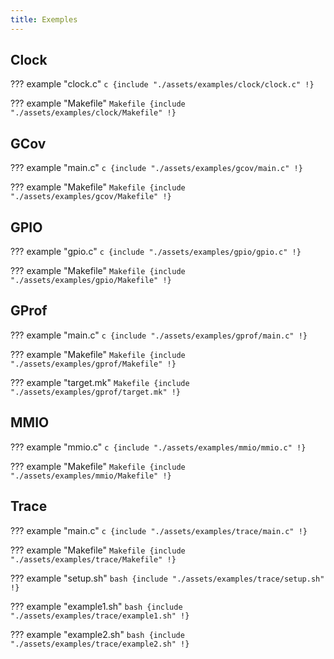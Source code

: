 ```yaml
---
title: Exemples
---
```


## Clock

??? example "clock.c"
    ```c
    {include "./assets/examples/clock/clock.c" !}
    ```

??? example "Makefile"
    ```Makefile
    {include "./assets/examples/clock/Makefile" !}
    ```

## GCov

??? example "main.c"
    ```c
    {include "./assets/examples/gcov/main.c" !}
    ```

??? example "Makefile"
    ```Makefile
    {include "./assets/examples/gcov/Makefile" !}
    ```

## GPIO

??? example "gpio.c"
    ```c
    {include "./assets/examples/gpio/gpio.c" !}
    ```

??? example "Makefile"
    ```Makefile
    {include "./assets/examples/gpio/Makefile" !}
    ```

## GProf

??? example "main.c"
    ```c
    {include "./assets/examples/gprof/main.c" !}
    ```

??? example "Makefile"
    ```Makefile
    {include "./assets/examples/gprof/Makefile" !}
    ```

??? example "target.mk"
    ```Makefile
    {include "./assets/examples/gprof/target.mk" !}
    ```

## MMIO

??? example "mmio.c"
    ```c
    {include "./assets/examples/mmio/mmio.c" !}
    ```

??? example "Makefile"
    ```Makefile
    {include "./assets/examples/mmio/Makefile" !}
    ```

## Trace

??? example "main.c"
    ```c
    {include "./assets/examples/trace/main.c" !}
    ```

??? example "Makefile"
    ```Makefile
    {include "./assets/examples/trace/Makefile" !}
    ```

??? example "setup.sh"
    ```bash
    {include "./assets/examples/trace/setup.sh" !}
    ```

??? example "example1.sh"
    ```bash
    {include "./assets/examples/trace/example1.sh" !}
    ```

??? example "example2.sh"
    ```bash
    {include "./assets/examples/trace/example2.sh" !}
    ```